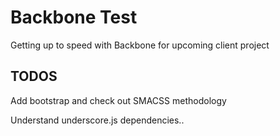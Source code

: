 # Backbone Test
Getting up to speed with Backbone for upcoming client project

## TODOS
Add bootstrap and check out SMACSS methodology

Understand underscore.js dependencies..